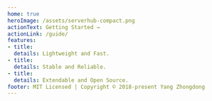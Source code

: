 ```yaml
---
home: true
heroImage: /assets/serverhub-compact.png
actionText: Getting Started →
actionLink: /guide/
features:
- title: 
  details: Lightweight and Fast.
- title: 
  details: Stable and Reliable.
- title: 
  details: Extendable and Open Source.
footer: MIT Licensed | Copyright © 2018-present Yang Zhongdong
---
```


